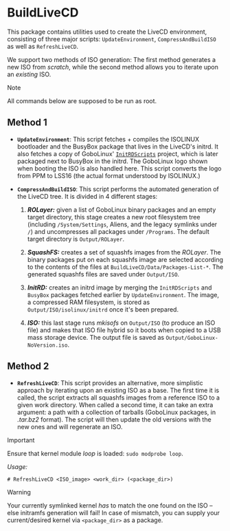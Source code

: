 # BuildLiveCD

This package contains utilities used to create the LiveCD environment, consisting of three major scripts: `UpdateEnvironment`, `CompressAndBuildISO`
as well as `RefreshLiveCD`.

We support two methods of ISO generation:
The first method generates a new ISO
from *scratch*, while the second method allows you to iterate upon an *existing*
ISO. 

> [!NOTE]
> All commands below are supposed to be run as root.

## Method 1

* **`UpdateEnvironment`**: This script fetches + compiles the ISOLINUX
  bootloader and the BusyBox package that lives in the LiveCD's initrd. It also
  fetches a copy of GoboLinux'
  [`InitRDScripts`](https://github.com/gobolinux/InitRDScripts) project, which
  is later packaged next to BusyBox in the initrd. The GoboLinux logo shown when
  booting the ISO is also handled here. This script converts the logo from PPM
  to LSS16 (the actual format understood by ISOLINUX.)

* **`CompressAndBuildISO`**: This script performs the automated generation of
  the LiveCD tree. It is divided in 4 different stages:

    1. ***ROLayer:*** given a list of GoboLinux binary packages and an empty
  target directory, this stage creates a new root filesystem tree (including
  `/System/Settings`, Aliens, and the legacy symlinks under `/`) and
  uncompresses all packages under `/Programs`. The default target directory is
  `Output/ROLayer`.

    2. ***SquashFS:*** creates a set of squashfs images from the *ROLayer*. The
  binary packages put on each squashfs image are selected according to the
  contents of the files at `BuildLiveCD/Data/Packages-List-*`. The generated
  squashfs files are saved under `Output/ISO`.

    3. ***InitRD:*** creates an initrd image by merging the `InitRDScripts` and
  `BusyBox` packages fetched earlier by `UpdateEnvironment`. The image, a
  compressed RAM filesystem, is stored as `Output/ISO/isolinux/initrd` once it's
  been prepared.

    4. ***ISO:*** this last stage runs *mkisofs* on `Output/ISO` (to produce an
  ISO file) and makes that ISO file hybrid so it boots when copied to a USB mass
  storage device. The output file is saved as `Output/GoboLinux-NoVersion.iso`.

## Method 2

* **`RefreshLiveCD`**: This script provides an alternative, more simplistic
  approach by iterating upon an existing ISO as a base. The first time it is
  called, the script extracts all squashfs images from a reference ISO to a
  given work directory. When called a second time, it can take an extra
  argument: a path with a collection of tarballs (GoboLinux packages, in
  *.tar.bz2* format). The script will then update the old versions with the new
  ones and will regenerate an ISO.

> [!IMPORTANT]
> Ensure that kernel module *loop* is loaded: `sudo modprobe loop`.

  *Usage:*
  ```
  # RefreshLiveCD <ISO_image> <work_dir> (<package_dir>)
  ```

> [!WARNING]
> Your currently symlinked kernel *has* to match the one found on the ISO –
> else initramfs generation will fail! In case of mismatch, you can supply
> your current/desired kernel via `<package_dir>` as a package.
